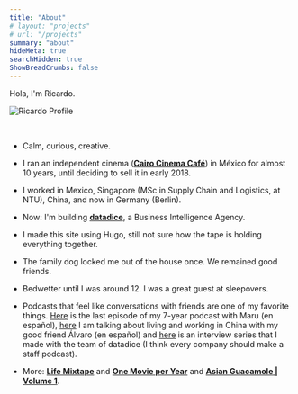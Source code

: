 ```yaml
---
title: "About"
# layout: "projects"
# url: "/projects"
summary: "about"
hideMeta: true
searchHidden: true
ShowBreadCrumbs: false
---
```

Hola, I'm Ricardo.

![Ricardo Profile](/static/ricardo_profile.jpeg#center)


<br />

- Calm, curious, creative.

- I ran an independent cinema ([**Cairo Cinema Café**](https://www.ricardoancona.com/posts/cairo-cinema/)) in México for almost 10 years, until deciding to sell it in early 2018.

- I worked in Mexico, Singapore (MSc in Supply Chain and Logistics, at NTU), China, and now in Germany (Berlin).

- Now: I'm building [**datadice**](https://datadice.io/), a Business Intelligence Agency.

- I made this site using Hugo, still not sure how the tape is holding everything together.

- The family dog locked me out of the house once. We remained good friends.

- Bedwetter until I was around 12. I was a great guest at sleepovers.

- Podcasts that feel like conversations with friends are one of my favorite things. [Here](https://www.youtube.com/watch?v=ChQ0en3E1vE) is the last episode of my 7-year podcast with Maru (en español), [here](https://open.spotify.com/episode/1yxhN0Q18YG9dLgwi6YYbv) I am talking about living and working in China with my good friend Álvaro (en español) and [here](https://anchor.fm/the-datadice-podcast/) is an interview series that I made with the team of datadice (I think every company should make a staff podcast).

- More: [**Life Mixtape**](https://www.ricardoancona.com/posts/life-mixtape/) and [**One Movie per Year**](https://letterboxd.com/ricardoancona/list/one-per-year-1945-2021/) and [**Asian Guacamole | Volume 1**](https://ricardoancona.pixieset.com/asianguacamole/).
